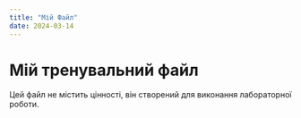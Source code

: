 ```yaml
---
title: "Мій Файл"
date: 2024-03-14
---
```

# Мій тренувальний файл
Цей файл не містить цінності, він створений для виконання лабораторної роботи.

